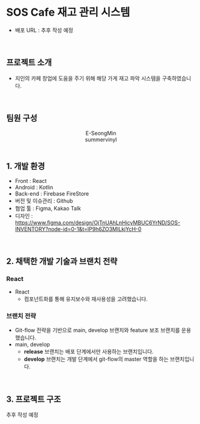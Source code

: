 # SOS Cafe 재고 관리 시스템

- 배포 URL : 추후 작성 예정

<br>

## 프로젝트 소개

- 지인의 카페 창업에 도움을 주기 위해 해당 가게 재고 파악 시스템을 구축하였습니다.

<br>

## 팀원 구성

<div align="center">
E-SeongMin
<br>
summervinyl

</div>

<br>

## 1. 개발 환경

- Front : React
- Android : Kotlin
- Back-end : Firebase FireStore
- 버전 및 이슈관리 : Github
- 협업 툴 : Figma, Kakao Talk
- 디자인 : https://www.figma.com/design/OjTnUAhLnHicyMBUC6YrND/SOS-INVENTORY?node-id=0-1&t=IP9h6ZO3MILkjYcH-0
<br>

## 2. 채택한 개발 기술과 브랜치 전략

### React

- React
    - 컴포넌트화를 통해 유지보수와 재사용성을 고려했습니다.

### 브랜치 전략

- Git-flow 전략을 기반으로 main, develop 브랜치와 feature 보조 브랜치를 운용했습니다.
- main, develop
    - **release** 브랜치는 배포 단계에서만 사용하는 브랜치입니다.
    - **develop** 브랜치는 개발 단계에서 git-flow의 master 역할을 하는 브랜치입니다.
<br>

## 3. 프로젝트 구조

추후 작성 예정
    

